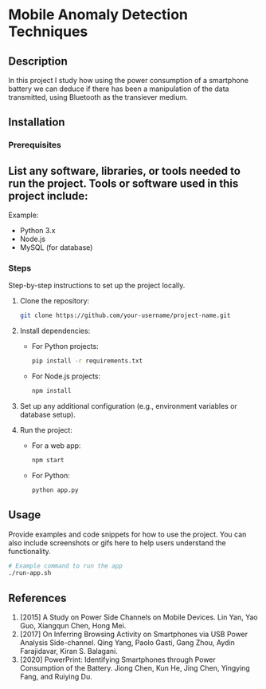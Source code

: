 # Mobile Anomaly Detection Techniques

## Description
In this project I study how using the power consumption of a smartphone battery we can deduce if there has been a manipulation of the data transmitted, using Bluetooth as the transiever medium.

## Installation
### Prerequisites
List any software, libraries, or tools needed to run the project.
Tools or software used in this project include:
 - 

Example:
- Python 3.x
- Node.js
- MySQL (for database)

### Steps
Step-by-step instructions to set up the project locally.

1. Clone the repository:
    ```bash
    git clone https://github.com/your-username/project-name.git
    ```

2. Install dependencies:
    - For Python projects:
        ```bash
        pip install -r requirements.txt
        ```

    - For Node.js projects:
        ```bash
        npm install
        ```

3. Set up any additional configuration (e.g., environment variables or database setup).

4. Run the project:
    - For a web app:
        ```bash
        npm start
        ```

    - For Python:
        ```bash
        python app.py
        ```

## Usage
Provide examples and code snippets for how to use the project. You can also include screenshots or gifs here to help users understand the functionality.

```bash
# Example command to run the app
./run-app.sh
```

## References
1) [2015] A Study on Power Side Channels on Mobile Devices. Lin Yan, Yao Guo, Xiangqun Chen, Hong Mei.
2) [2017] On Inferring Browsing Activity on Smartphones via USB Power Analysis Side-channel. Qing Yang, Paolo Gasti, Gang Zhou, Aydin Farajidavar, Kiran S. Balagani.
3) [2020] PowerPrint: Identifying Smartphones through Power Consumption of the Battery. Jiong Chen, Kun He, Jing Chen, Yingying Fang, and Ruiying Du.
